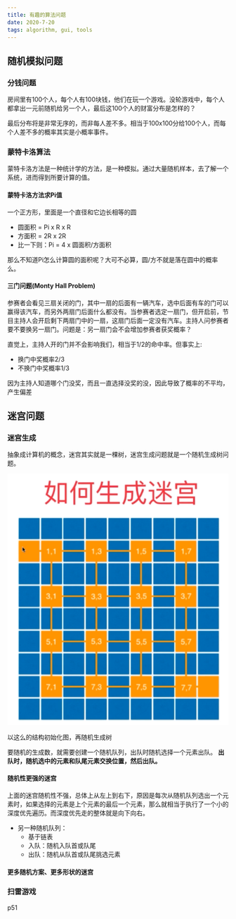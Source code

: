 ```yaml
---
title: 有趣的算法问题
date: 2020-7-20
tags: algorithm, gui, tools
---
```


## 随机模拟问题

### 分钱问题

房间里有100个人，每个人有100块钱，他们在玩一个游戏。没轮游戏中，每个人都拿出一元前随机给另一个人，最后这100个人的财富分布是怎样的？

最后分布将是非常无序的，而非每人差不多。相当于100x100分给100个人，而每个人差不多的概率其实是小概率事件。


### 蒙特卡洛算法

蒙特卡洛方法是一种统计学的方法，是一种模拟。通过大量随机样本，去了解一个系统，进而得到所要计算的值。


#### 蒙特卡洛方法求Pi值

一个正方形，里面是一个直径和它边长相等的圆

- 圆面积 = Pi x R x R
- 方面积 = 2R x 2R
- 比一下则：Pi = 4 x 圆面积/方面积

那么不知道Pi怎么计算圆的面积呢？大可不必算，圆/方不就是落在圆中的概率么。


#### 三门问题(Monty Hall Problem)

参赛者会看见三扇关闭的门，其中一扇的后面有一辆汽车，选中后面有车的门可以赢得该汽车，而另外两扇门后面什么都没有。当参赛者选定一扇门，但开启前，节目主持人会开启剩下两扇门中的一扇，这扇门后面一定没有汽车。主持人问参赛者要不要换另一扇门。问题是：另一扇门会不会增加参赛者获奖概率？

直觉上，主持人开的门并不会影响我们，相当于1/2的命中率。但事实上:

- 换门中奖概率2/3
- 不换门中奖概率1/3

因为主持人知道哪个门没奖，而且一直选择没奖的没，因此导致了概率的不平均，产生偏差


## 迷宫问题

### 迷宫生成

抽象成计算机的概念，迷宫其实就是一棵树，迷宫生成问题就是一个随机生成树问题。

![迷宫初始化](./assets/mazi.png)

以这么的结构初始化图，再随机生成树

要随机的生成数，就需要创建一个随机队列，出队时随机选择一个元素出队。 **出队时，随机选中的元素和队尾元素交换位置，然后出队。**


#### 随机性更强的迷宫

上面的迷宫随机性不强，总体上从左上到右下，原因是每次从随机队列选出一个元素时，如果选择的元素是上个元素的最后一个元素，那么就相当于执行了一个小的深度优先遍历。而深度优先走的整体就是向下向右。

- 另一种随机队列：
    - 基于链表
    - 入队：随机入队首或队尾
    - 出队：随机从队首或队尾挑选元素


#### 更多随机方案、更多形状的迷宫


### 扫雷游戏

p51





